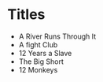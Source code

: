 # Titles

- A River Runs Through It
- A fight Club
- 12 Years a Slave
- The Big Short
- 12 Monkeys

